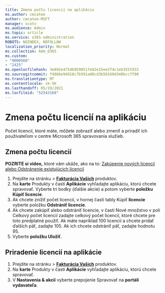 ```yaml
---
title: Zmena počtu licencií na aplikáciu
ms.author: cmcatee
author: cmcatee-MSFT
manager: scotv
ms.audience: Admin
ms.topic: article
ms.service: o365-administration
ROBOTS: NOINDEX, NOFOLLOW
localization_priority: Normal
ms.collection: Adm_O365
ms.custom:
- "9000568"
- "2425"
ms.openlocfilehash: 3e892e4754b959851fe82e15ee2f4c1eb355fd32
ms.sourcegitcommit: f4866e94918c7b591ad0cd3b58169d340bcc7f00
ms.translationtype: MT
ms.contentlocale: sk-SK
ms.lasthandoff: 05/19/2021
ms.locfileid: "52543160"
---
```

# <a name="change-app-license-quantity"></a>Zmena počtu licencií na aplikáciu

Počet licencií, ktoré máte, môžete zobraziť alebo zmeniť a priradiť ich používateľom v centre Microsoft 365 spravovania služieb.

## <a name="to-change-license-quantity"></a>Zmena počtu licencií

**POZRITE si video,** ktoré vám ukáže, ako na to: [Zakúpenie nových licencií](https://go.microsoft.com/fwlink/p/?linkid=2154857) [alebo Odstránenie existujúcich licencií](https://go.microsoft.com/fwlink/p/?linkid=2154938)

1. Prejdite na stránku  >  **[Fakturácia Vašich](https://go.microsoft.com/fwlink/p/?linkid=842054)** produktov.
2. Na **karte** Produkty v časti **Aplikácie** vyhľadajte aplikáciu, ktorú chcete spravovať. Vyberte tri bodky (ďalšie akcie) a potom vyberte **položku Kúpiť licencie**.
3. Ak chcete znížiť počet licencií, v hornej časti tably Kúpiť **licencie** vyberte položku **Odstrániť licencie**.
4. Ak chcete zakúpiť alebo  odstrániť licencie,  v časti Nové množstvo v poli Celkový počet licencií zadajte celkový počet licencií, ktoré chcete pre toto predplatné použiť. Ak máte napríklad 100 licencií a chcete pridať ďalších päť, zadajte 105. Ak ich chcete odstrániť päť, zadajte hodnotu 95.
5. Vyberte **položku Uložiť**.

## <a name="to-assign-app-licenses"></a>Priradenie licencií na aplikácie

1. Prejdite na stránku  >  **[Fakturácia Vašich](https://go.microsoft.com/fwlink/p/?linkid=842054)** produktov.
2. Na **karte** Produkty v časti **Aplikácie** vyhľadajte aplikáciu, ktorú chcete spravovať.
3. V **Nastavenia & akcií** vyberte prepojenie Spravovať na **portáli vydavateľa**.